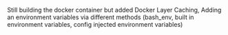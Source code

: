 Still building the docker container but added Docker Layer Caching, Adding an environment variables via different methods (bash_env, built in environment variables, config injected environment variables)


